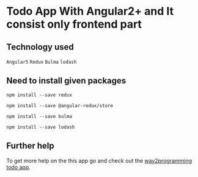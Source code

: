 # Todo App With Angular2+ and It consist only frontend part

## Technology used
  `Angular5` `Redux` `Bulma` `lodash`
  
## Need to install given packages

`npm install --save redux`

`npm install --save @angular-redux/store`

`npm install --save bulma`

`npm install --save lodash`

## Further help

To get more help on the this app go and check out the [way2programming todo app](http://way2programming.com/angular/todo-app).
